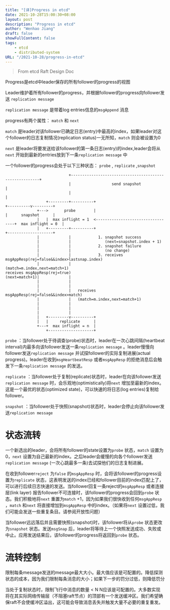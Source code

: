 ```yaml
---
title: "[译]Progress in etcd"
date: 2021-10-28T15:00:30+08:00
layout: post
description: "Progress in etcd"
author: "Wenhao Jiang"
draft: false
showFullContent: false
tags:
    - etcd
    - distributed-system
URL: "/2021-10-28/progress-in-etcd"
---
```


> From etcd Raft Design Doc

Progress是etcd中leader保存的所有follower的progress的视图

Leader维护着所有follower的progress，并根据follower的progress向follower发送 `replication message` 

`replication message` 是带着log entries信息的`msgAppend` 消息

progress有两个属性： `match` 和 `next` 

`match` 是leader对该follower已确定日志(entry)中最高的index，如果leader对这个follower的日志复制情况(replication status)一无所知，`match` 则会被设置为0

`next` 是leader将要发送给该follower的第一条日志(entry)的index,leader会将从`next` 开始到最新的entries放到下一条`replication message` 中

一个follower的progress会处于以下三种状态： `probe` , `replicate` ,`snapshot` 

```text
                            +--------------------------------------------------------+          
                            |                  send snapshot                         |          
                            |                                                        |          
                  +---------+----------+                                  +----------v---------+
              +--->       probe        |                                  |      snapshot      |
              |   |  max inflight = 1  <----------------------------------+  max inflight = 0  |
              |   +---------+----------+                                  +--------------------+
              |             |            1. snapshot success                                    
              |             |               (next=snapshot.index + 1)                           
              |             |            2. snapshot failure                                    
              |             |               (no change)                                         
              |             |            3. receives msgAppResp(rej=false&&index>lastsnap.index)
              |             |               (match=m.index,next=match+1)                        
receives msgAppResp(rej=true)                                                                   
(next=match+1)|             |                                                                   
              |             |                                                                   
              |             |                                                                   
              |             |   receives msgAppResp(rej=false&&index>match)                     
              |             |   (match=m.index,next=match+1)                                    
              |             |                                                                   
              |             |                                                                   
              |             |                                                                   
              |   +---------v----------+                                                        
              |   |     replicate      |                                                        
              +---+  max inflight = n  |                                                        
                  +--------------------+                                                        

```

`probe` ：当follower处于待调查(probe)状态时，leader在一次心跳间隔(heartbeat interval)内最多向该follower发送一条`replication message`  。leader慢慢向follower发送`replication message` 并试探follower的实际复制进展(actual progress)。leader在收到`msgHeartbeatResp` 或者`msgAppResp` 的拒绝消息后会触发下一条`replication message` 的发送。

`replicate` ：当follower处于复制(replicate)状态时，leader在向该follower发送`replication message` 时，会乐观地(optimistically)将`next` 增加至最新的index。这是一个最优的状态(optimized state)，可以快速的将日志(log entries)复制给follower。

`snapshot` ：当follower处于快照(snapshot)状态时，leader会停止向该follower发送`replication message` 

# 状态流转

一个新选出的leader，会将所有follower的state设置为`probe` 状态，`match` 设置为0，`next` 设置为自己最新的index。之后leader会缓慢的向各个follower发送`replication message` (一次心跳最多一条)去试探他们的日志复制进展。

在收到follower`reject` 为`false` 的`msgAppResp` 时，会将该follower的progress设置为`replicate` 状态，这表明发送的index已经和follower目前的index匹配上了，可以进行后续日志快速的发送。当follower回复一条reject的`msgAppResp` 或者连接层(link layer) 报告follower不可连接时，该follower的progress会回到`probe` 状态。我们积极地将`next` 重置为`match` +1，因为如果我们很快收到任何`msgAppResp` ，`match` 和`next` 将直接增加到`msgAppResp` 中的index。（如果将`next` 设置过低，我们可能会发送一些重复条目。请参阅开放性问题）

当follower远远落后并且需要快照(snapshot)时，该follower将从`probe` 状态更改为`snapshot` 状态。发送`msgSnap` 后，leader将等待上一个快照发送成功、失败或中止。应用发送结果后，该follower的progress将返回到`probe` 状态。

# 流转控制

限制每条message发送的message最大大小。最大值应该是可配置的。降低探测状态的成本，因为我们限制每条消息的大小；如果下一步的罚分过低，则降低罚分

当处于复制状态时，限制飞行中消息的数量 < N N应该是可配置的。大多数实现将在其实际网络传输层（不阻塞raft节点）的顶部有一个发送缓冲区。我们希望确保raft不会使缓冲区溢出，这可能会导致消息丢失并触发大量不必要的重复重发。

